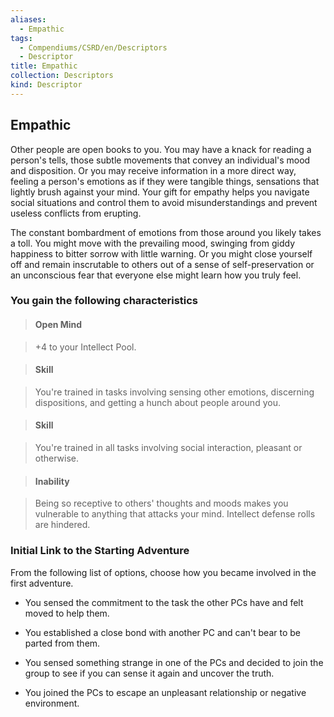 ```yaml
---
aliases:
  - Empathic
tags:
  - Compendiums/CSRD/en/Descriptors
  - Descriptor
title: Empathic
collection: Descriptors
kind: Descriptor
---
```

## Empathic    
Other people are open books to you. You may have a knack for reading a person's tells, those subtle movements that convey an individual's mood and disposition. Or you may receive information in a more direct way, feeling a person's emotions as if they were tangible things, sensations that lightly brush against your mind. Your gift for empathy helps you navigate social situations and control them to avoid misunderstandings and prevent useless conflicts from erupting.  
The constant bombardment of emotions from those around you likely takes a toll. You might move with the prevailing mood, swinging from giddy happiness to bitter sorrow with little warning. Or you might close yourself off and remain inscrutable to others out of a sense of self-preservation or an unconscious fear that everyone else might learn how you truly feel.  
### You gain the following characteristics    
> #### Open Mind  
> +4 to your Intellect Pool.    
  
> #### Skill  
> You're trained in tasks involving sensing other emotions, discerning dispositions, and getting a hunch about people around you.    
  
> #### Skill  
> You're trained in all tasks involving social interaction, pleasant or otherwise.    
  
> #### Inability  
> Being so receptive to others' thoughts and moods makes you vulnerable to anything that attacks your mind. Intellect defense rolls are hindered.    
  
### Initial Link to the Starting Adventure    
From the following list of options, choose how you became involved in the first adventure.    
- You sensed the commitment to the task the other PCs have and felt moved to help them.    
- You established a close bond with another PC and can't bear to be parted from them.    
- You sensed something strange in one of the PCs and decided to join the group to see if you can sense it again and uncover the truth.    
- You joined the PCs to escape an unpleasant relationship or negative environment.  